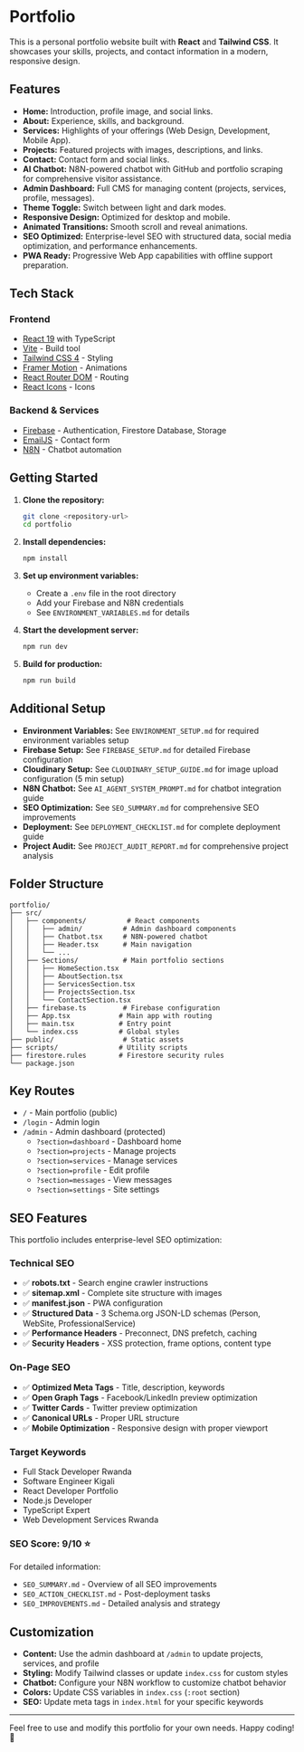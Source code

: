 # Portfolio

This is a personal portfolio website built with **React** and **Tailwind CSS**. It showcases your skills, projects, and contact information in a modern, responsive design.

## Features

- **Home:** Introduction, profile image, and social links.
- **About:** Experience, skills, and background.
- **Services:** Highlights of your offerings (Web Design, Development, Mobile App).
- **Projects:** Featured projects with images, descriptions, and links.
- **Contact:** Contact form and social links.
- **AI Chatbot:** N8N-powered chatbot with GitHub and portfolio scraping for comprehensive visitor assistance.
- **Admin Dashboard:** Full CMS for managing content (projects, services, profile, messages).
- **Theme Toggle:** Switch between light and dark modes.
- **Responsive Design:** Optimized for desktop and mobile.
- **Animated Transitions:** Smooth scroll and reveal animations.
- **SEO Optimized:** Enterprise-level SEO with structured data, social media optimization, and performance enhancements.
- **PWA Ready:** Progressive Web App capabilities with offline support preparation.

## Tech Stack

### Frontend
- [React 19](https://reactjs.org/) with TypeScript
- [Vite](https://vitejs.dev/) - Build tool
- [Tailwind CSS 4](https://tailwindcss.com/) - Styling
- [Framer Motion](https://www.framer.com/motion/) - Animations
- [React Router DOM](https://reactrouter.com/) - Routing
- [React Icons](https://react-icons.github.io/react-icons/) - Icons

### Backend & Services
- [Firebase](https://firebase.google.com/) - Authentication, Firestore Database, Storage
- [EmailJS](https://www.emailjs.com/) - Contact form
- [N8N](https://n8n.io/) - Chatbot automation

## Getting Started

1. **Clone the repository:**
   ```bash
   git clone <repository-url>
   cd portfolio
   ```

2. **Install dependencies:**
   ```bash
   npm install
   ```

3. **Set up environment variables:**
   - Create a `.env` file in the root directory
   - Add your Firebase and N8N credentials
   - See `ENVIRONMENT_VARIABLES.md` for details

4. **Start the development server:**
   ```bash
   npm run dev
   ```

5. **Build for production:**
   ```bash
   npm run build
   ```

## Additional Setup

- **Environment Variables:** See `ENVIRONMENT_SETUP.md` for required environment variables setup
- **Firebase Setup:** See `FIREBASE_SETUP.md` for detailed Firebase configuration
- **Cloudinary Setup:** See `CLOUDINARY_SETUP_GUIDE.md` for image upload configuration (5 min setup)
- **N8N Chatbot:** See `AI_AGENT_SYSTEM_PROMPT.md` for chatbot integration guide
- **SEO Optimization:** See `SEO_SUMMARY.md` for comprehensive SEO improvements
- **Deployment:** See `DEPLOYMENT_CHECKLIST.md` for complete deployment guide
- **Project Audit:** See `PROJECT_AUDIT_REPORT.md` for comprehensive project analysis

## Folder Structure

```
portfolio/
├── src/
│   ├── components/          # React components
│   │   ├── admin/          # Admin dashboard components
│   │   ├── Chatbot.tsx     # N8N-powered chatbot
│   │   ├── Header.tsx      # Main navigation
│   │   └── ...
│   ├── Sections/           # Main portfolio sections
│   │   ├── HomeSection.tsx
│   │   ├── AboutSection.tsx
│   │   ├── ServicesSection.tsx
│   │   ├── ProjectsSection.tsx
│   │   └── ContactSection.tsx
│   ├── firebase.ts         # Firebase configuration
│   ├── App.tsx            # Main app with routing
│   ├── main.tsx           # Entry point
│   └── index.css          # Global styles
├── public/                 # Static assets
├── scripts/               # Utility scripts
├── firestore.rules        # Firestore security rules
└── package.json
```

## Key Routes

- `/` - Main portfolio (public)
- `/login` - Admin login
- `/admin` - Admin dashboard (protected)
  - `?section=dashboard` - Dashboard home
  - `?section=projects` - Manage projects
  - `?section=services` - Manage services
  - `?section=profile` - Edit profile
  - `?section=messages` - View messages
  - `?section=settings` - Site settings

## SEO Features

This portfolio includes enterprise-level SEO optimization:

### Technical SEO
- ✅ **robots.txt** - Search engine crawler instructions
- ✅ **sitemap.xml** - Complete site structure with images
- ✅ **manifest.json** - PWA configuration
- ✅ **Structured Data** - 3 Schema.org JSON-LD schemas (Person, WebSite, ProfessionalService)
- ✅ **Performance Headers** - Preconnect, DNS prefetch, caching
- ✅ **Security Headers** - XSS protection, frame options, content type

### On-Page SEO
- ✅ **Optimized Meta Tags** - Title, description, keywords
- ✅ **Open Graph Tags** - Facebook/LinkedIn preview optimization
- ✅ **Twitter Cards** - Twitter preview optimization
- ✅ **Canonical URLs** - Proper URL structure
- ✅ **Mobile Optimization** - Responsive design with proper viewport

### Target Keywords
- Full Stack Developer Rwanda
- Software Engineer Kigali
- React Developer Portfolio
- Node.js Developer
- TypeScript Expert
- Web Development Services Rwanda

### SEO Score: 9/10 ⭐

For detailed information:
- `SEO_SUMMARY.md` - Overview of all SEO improvements
- `SEO_ACTION_CHECKLIST.md` - Post-deployment tasks
- `SEO_IMPROVEMENTS.md` - Detailed analysis and strategy

## Customization

- **Content:** Use the admin dashboard at `/admin` to update projects, services, and profile
- **Styling:** Modify Tailwind classes or update `index.css` for custom styles
- **Chatbot:** Configure your N8N workflow to customize chatbot behavior
- **Colors:** Update CSS variables in `index.css` (`:root` section)
- **SEO:** Update meta tags in `index.html` for your specific keywords

---

Feel free to use and modify this portfolio for your own needs. Happy coding! 🚀